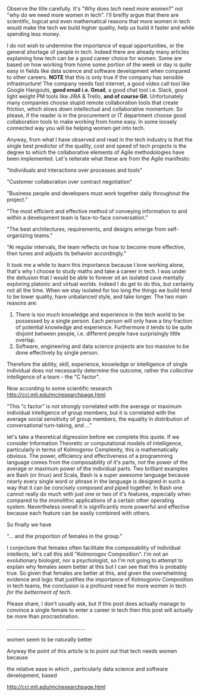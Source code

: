 
Observe the title carefully.  It's "Why does *tech* need more women?" not "why do we need more women in tech".  I'll breifly argue that there are scientific, logical and even mathematical reasons that more women in tech would make the tech we build higher quality, help us build it faster and while spending less money.

I do not wish to undermine the importance of equal opportunities, or the general shortage of people in tech.  Indeed there are already many articles explaining how tech can be a good career choice for women. Some are based on how working from home some portion of the week or day is quite easy in fields like data science and software development when compared to other careers. **NOTE** that this is only true if the company has sensible infrastructure!  The company needs fast internet, a good video call tool like Google Hangouts, **good email i.e. Gmail**, a good chat tool i.e. Slack, good light weight PM tools like JIRA & Trello, **and of course Git**.  Unfortunately many companies choose stupid remote collaboration tools that create friction, which slows down intellectual and collaborative momentum.  So please, if the reader is in the procurement or IT department choose good collaboration tools to make working from home easy. In some loosely connected way you will be helping women get into tech.

Anyway, from what I have observed and read in the tech industry is that the single best predictor of the quality, cost and speed of tech projects is the degree to which the collaborative elements of Agile methodologies have been implemented.  Let's reiterate what these are from the Agile manifesto:

"Individuals and interactions over processes and tools"

"Customer collaboration over contract negotiation"

"Business people and developers must work together daily throughout the project."

"The most efficient and effective method of conveying information to and within a development team is face-to-face conversation."

"The best architectures, requirements, and designs emerge from self-organizing teams."

"At regular intervals, the team reflects on how to become more effective, then tunes and adjusts its behavior accordingly."

It took me a while to learn this importance because I love working alone, that's why I choose to study maths and take a career in tech.  I was under the dellusion that I would be able to forever sit an isolated cave mentally exploring platonic and virtual worlds.  Indeed I do get to do this, but certainly not all the time.  When we stay isolated for too long the things we build tend to be lower quality, have unbalanced style, and take longer. The two main reasons are:

1. There is too much knowledge and experience in the tech world to be possessed by a single person.  Each person will only have a tiny fraction of potential knowledge and experience.  Furthermore it tends to be quite disjoint between people, i.e. different people have surprisingly little overlap.
2. Software, engineering and data science projects are too massive to be done effectively by single person.

Therefore the ability, skill, experience, knowledge or intelligence of single individual does not necessarily determine the outcome, rather the *collective* intelligence of a team - the "C factor".

Now according to some scientific research http://cci.mit.edu/mciresearchpage.html 

"This “c factor” is not strongly correlated with the average or maximum individual intelligence of group members, but it is correlated with the average social sensitivity of group members, the equality in distribution of conversational turn-taking, and ..."

let's take a theoretical digression before we complete this quote.  If we consider Information Theoretic or computational models of intelligence, particularly in terms of Kolmogorov Complexity, this is mathematically obvious.  The power, efficiency and effectiveness of a programming language comes from the composability of it's parts, not the power of the average or maximum power of the individual parts.  Two brilliant examples are Bash (or linux) and Scala, Bash is a super awesome language because nearly every single word or phrase in the language is designed in such a way that it can be concisely composed and piped together.  In Bash one cannot really do much with just one or two of it's features, especially when compared to the monolithic applications of a certain other operating system. Nevertheless overall it is significantly more powerful and effective because each feature can be easily combined with others.

So finally we have

"... and the proportion of females in the group."

I conjecture that females often facilitate the composability of individual intellects, let's call this skill "Kolmorogov Composition".  I'm not an evolutionary biologist, nor a psychologist, so I'm not going to attempt to explain why females seem better at this but I can see that this is probably true.  So given that females are better at this, and given the overwhelming evidence and logic that justifies the importance of Kolmogorov Composition in tech teams, the conclusion is a profound need for more women in tech *for the betterment of tech*.

Please share, I don't usually ask, but if this post does actually manage to convince a single female to enter a career in tech then this post will actually be more than procrastination.



....................................................

women seem to be naturally better 


Anyway the point of this article is to point out that tech needs women because 

the relative ease in which , particularly data science and software development, based 

http://cci.mit.edu/mciresearchpage.html
